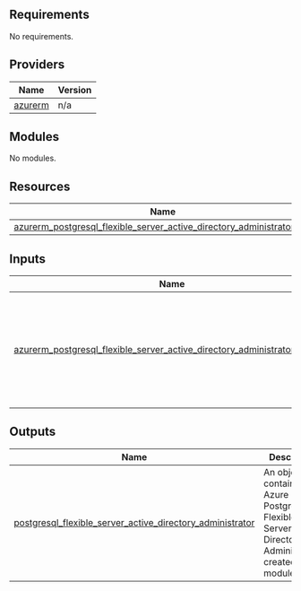 <!-- BEGIN_TF_DOCS -->
<!-- markdown-table-prettify-ignore-start -->
## Requirements

No requirements.

## Providers

| Name | Version |
|------|---------|
| <a name="provider_azurerm"></a> [azurerm](#provider\_azurerm) | n/a |

## Modules

No modules.

## Resources

| Name | Type |
|------|------|
| [azurerm_postgresql_flexible_server_active_directory_administrator.this](https://registry.terraform.io/providers/hashicorp/azurerm/latest/docs/resources/postgresql_flexible_server_active_directory_administrator) | resource |

## Inputs

| Name | Description | Type | Default | Required |
|------|-------------|------|---------|:--------:|
| <a name="input_azurerm_postgresql_flexible_server_active_directory_administrator_params"></a> [azurerm\_postgresql\_flexible\_server\_active\_directory\_administrator\_params](#input\_azurerm\_postgresql\_flexible\_server\_active\_directory\_administrator\_params) | Object map for Azure Postgresql Flexible Server Active Directory Administrator module input parameters. | <pre>map(object({<br>    server_name         = string # Required<br>    resource_group_name = string # Required<br>    object_id           = string # Required<br>    tenant_id           = string # Required<br>    principal_name      = string # Required<br>    principal_type      = string # Required<br>  }))</pre> | n/a | yes |

## Outputs

| Name | Description |
|------|-------------|
| <a name="output_postgresql_flexible_server_active_directory_administrator"></a> [postgresql\_flexible\_server\_active\_directory\_administrator](#output\_postgresql\_flexible\_server\_active\_directory\_administrator) | An object containing the Azure Postgresql Flexible Server Active Directory Administrators created by the module. |
<!-- markdown-table-prettify-ignore-end -->

<!-- END_TF_DOCS -->